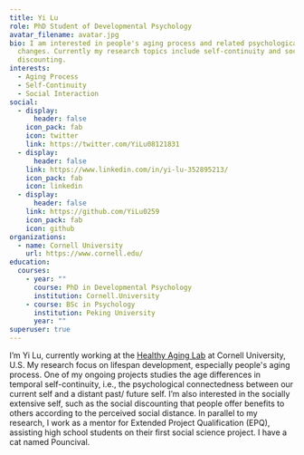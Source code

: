 ```yaml
---
title: Yi Lu
role: PhD Student of Developmental Psychology
avatar_filename: avatar.jpg
bio: I am interested in people's aging process and related psychological
  changes. Currently my research topics include self-continuity and social
  discounting.
interests:
  - Aging Process
  - Self-Continuity
  - Social Interaction
social:
  - display:
      header: false
    icon_pack: fab
    icon: twitter
    link: https://twitter.com/YiLu08121831
  - display:
      header: false
    link: https://www.linkedin.com/in/yi-lu-352895213/
    icon_pack: fab
    icon: linkedin
  - display:
      header: false
    link: https://github.com/YiLu0259
    icon_pack: fab
    icon: github
organizations:
  - name: Cornell University
    url: https://www.cornell.edu/
education:
  courses:
    - year: ""
      course: PhD in Developmental Psychology
      institution: Cornell.University
    - course: BSc in Psychology
      institution: Peking University
      year: ""
superuser: true
---
```

I’m Yi Lu, currently working at the [Healthy Aging Lab](https://www.human.cornell.edu/hd/research/labs/healthyaging/home) at Cornell University, U.S. My research focus on lifespan development, especially people's aging process. One of my ongoing projects studies the age differences in temporal self-continuity, i.e., the psychological connectedness between our current self and a distant past/ future self. I’m also interested in the socially extensive self, such as the social discounting that people offer benefits to others according to the perceived social distance. In parallel to my research, I work as a mentor for Extended Project Qualification (EPQ), assisting high school students on their first social science project. I have a cat named Pouncival.